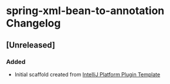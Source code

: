 <!-- Keep a Changelog guide -> https://keepachangelog.com -->

# spring-xml-bean-to-annotation Changelog

## [Unreleased]
### Added
- Initial scaffold created from [IntelliJ Platform Plugin Template](https://github.com/JetBrains/intellij-platform-plugin-template)

